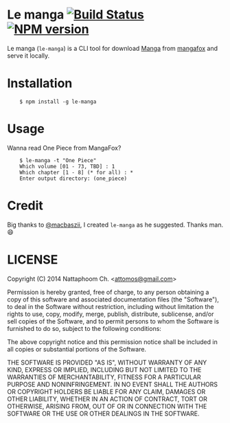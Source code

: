 # Le manga [![Build Status](https://secure.travis-ci.org/attomos/le-manga.svg?branch=master)](http://travis-ci.org/attomos/le-manga) [![NPM version](https://badge.fury.io/js/le-manga.svg)](http://badge.fury.io/js/le-manga)

Le manga (`le-manga`) is a CLI tool for download
[Manga](http://en.wikipedia.org/wiki/Manga) from
[mangafox](http://mangafox.me/) and serve it locally.

# Installation

        $ npm install -g le-manga

# Usage

Wanna read One Piece from MangaFox?

        $ le-manga -t "One Piece"
        Which volume [01 - 73, TBD] : 1
        Which chapter [1 - 8] (* for all) : *
        Enter output directory: (one_piece)


# Credit

Big thanks to [@macbaszii](https://github.com/macbaszii), I created `le-manga`
as he suggested. Thanks man. :smile:

# LICENSE

Copyright (C) 2014 Nattaphoom Ch. &lt;attomos@gmail.com&gt;

Permission is hereby granted, free of charge, to any person obtaining
a copy of this software and associated documentation files (the "Software"),
to deal in the Software without restriction, including without limitation
the rights to use, copy, modify, merge, publish, distribute, sublicense,
and/or sell copies of the Software, and to permit persons to whom the
Software is furnished to do so, subject to the following conditions:

The above copyright notice and this permission notice shall be included
in all copies or substantial portions of the Software.

THE SOFTWARE IS PROVIDED "AS IS", WITHOUT WARRANTY OF ANY KIND,
EXPRESS OR IMPLIED, INCLUDING BUT NOT LIMITED TO THE WARRANTIES
OF MERCHANTABILITY, FITNESS FOR A PARTICULAR PURPOSE AND NONINFRINGEMENT.
IN NO EVENT SHALL THE AUTHORS OR COPYRIGHT HOLDERS BE LIABLE FOR ANY CLAIM,
DAMAGES OR OTHER LIABILITY, WHETHER IN AN ACTION OF CONTRACT,
TORT OR OTHERWISE, ARISING FROM, OUT OF OR IN CONNECTION WITH THE SOFTWARE
OR THE USE OR OTHER DEALINGS IN THE SOFTWARE.

